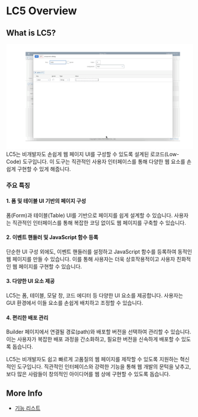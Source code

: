 # LC5 Overview

## What is LC5?

![Image](assets/lc5_introduce.gif)
LC5는 비개발자도 손쉽게 웹 페이지 UI를 구성할 수 있도록 설계된 로코드(Low-Code) 도구입니다. 이 도구는 직관적인 사용자 인터페이스를 통해 다양한 웹 요소를 손쉽게 구현할 수 있게 해줍니다.

### 주요 특징

#### 1. 폼 및 테이블 UI 기반의 페이지 구성

폼(Form)과 테이블(Table) UI를 기반으로 페이지를 쉽게 설계할 수 있습니다. 사용자는 직관적인 인터페이스를 통해 복잡한 코딩 없이도 웹 페이지를 구축할 수 있습니다.

#### 2. 이벤트 핸들러 및 JavaScript 함수 등록

단순한 UI 구성 외에도, 이벤트 핸들러를 설정하고 JavaScript 함수를 등록하여 동적인 웹 페이지를 만들 수 있습니다. 이를 통해 사용자는 더욱 상호작용적이고 사용자 친화적인 웹 페이지를 구현할 수 있습니다.

#### 3. 다양한 UI 요소 제공

LC5는 폼, 테이블, 모달 창, 코드 에디터 등 다양한 UI 요소를 제공합니다. 사용자는 GUI 환경에서 이들 요소를 손쉽게 배치하고 조정할 수 있습니다.

#### 4. 편리한 배포 관리

Builder 페이지에서 연결될 경로(path)와 배포할 버전을 선택하여 관리할 수 있습니다. 이는 사용자가 복잡한 배포 과정을 간소화하고, 필요한 버전을 신속하게 배포할 수 있도록 돕습니다.

LC5는 비개발자도 쉽고 빠르게 고품질의 웹 페이지를 제작할 수 있도록 지원하는 혁신적인 도구입니다. 직관적인 인터페이스와 강력한 기능을 통해 웹 개발의 문턱을 낮추고, 보다 많은 사람들이 창의적인 아이디어를 웹 상에 구현할 수 있도록 돕습니다.

## More Info

- [기능 리스트](functions/index.md)

